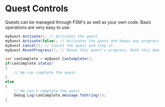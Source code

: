 # Quest Controls

Quests can be managed through FSM's as well as your own code. Basic operations are very easy to use:

```csharp
myQuest.Activate(); // Activates the quest.
myQuest.Activate(false); // Activates the quest and keeps any progress that may have been set (for example, by a previous failed attempt to complete the quest).
myQuest.Cancel(); // Cancel the quest and stop it.
myQuest.ResetProgress(); // Reset this quest's progress. Note this does not cancel the quest, only reset it's progress.

var canComplete = myQuest.CanComplete();
if(canComplete.status)
{
    // We can complete the quest
}
else
{
    // We can't complete the quest
    Debug.Log(canComplete.message.ToString());
}
```